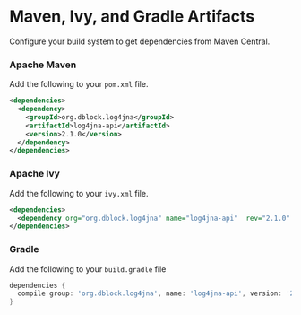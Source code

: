 # Maven, Ivy, and Gradle Artifacts

Configure your build system to get dependencies from Maven Central.

### Apache Maven

Add the following to your `pom.xml` file.

```xml
<dependencies>
  <dependency>
    <groupId>org.dblock.log4jna</groupId>
    <artifactId>log4jna-api</artifactId>
    <version>2.1.0</version>
  </dependency>
</dependencies>
```

### Apache Ivy

Add the following to your `ivy.xml` file.

```xml
<dependencies>
  <dependency org="org.dblock.log4jna" name="log4jna-api"  rev="2.1.0" />
</dependencies>
```

### Gradle

Add the following to your `build.gradle` file

```gradle
dependencies {
  compile group: 'org.dblock.log4jna', name: 'log4jna-api', version: '2.1.0'
}
```